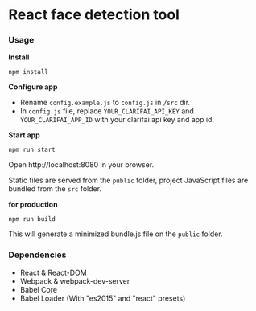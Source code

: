 React face detection tool
=========================

### Usage

**Install**
```
npm install
```

**Configure app**

* Rename `config.example.js` to `config.js` in `/src` dir.
* In `config.js` file, replace `YOUR_CLARIFAI_API_KEY` and `YOUR_CLARIFAI_APP_ID` with your clarifai api key and app id.

**Start app**
```
npm run start
```

Open http://localhost:8080 in your browser.

Static files are served from the `public` folder, project JavaScript files are bundled from the `src` folder.

**for production**
```
npm run build
```

This will generate a minimized bundle.js file on the `public` folder.

### Dependencies

* React & React-DOM
* Webpack & webpack-dev-server
* Babel Core
* Babel Loader (With "es2015" and "react" presets)
